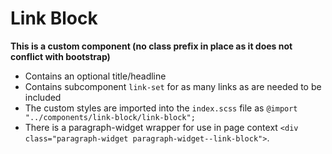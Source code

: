 # Link Block

**This is a custom component (no class prefix in place as it does not conflict with bootstrap)**

- Contains an optional title/headline
- Contains subcomponent `link-set` for as many links as are needed to be included
- The custom styles are imported into the `index.scss` file as `@import "../components/link-block/link-block";`
- There is a paragraph-widget wrapper for use in page context `<div class="paragraph-widget paragraph-widget--link-block">`.
